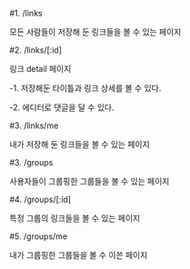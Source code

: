 #1. /links

모든 사람들이 저장해 둔 링크들을 볼 수 있는 페이지

#2. /links/[:id]

링크 detail 페이지

-1. 저장해둔 타이틀과 링크 상세를 볼 수 있다.

-2. 에디터로 댓글을 달 수 있다.

#3. /links/me

내가 저장해 둔 링크들을 볼 수 있는 페이지

#3. /groups

사용자들이 그룹핑한 그룹들을 볼 수 있는 페이지

#4. /groups/[:id]

특정 그룹의 링크들을 볼 수 있는 페이지

#5. /groups/me

내가 그룹핑한 그룹들을 볼 수 이쓴 페이지
